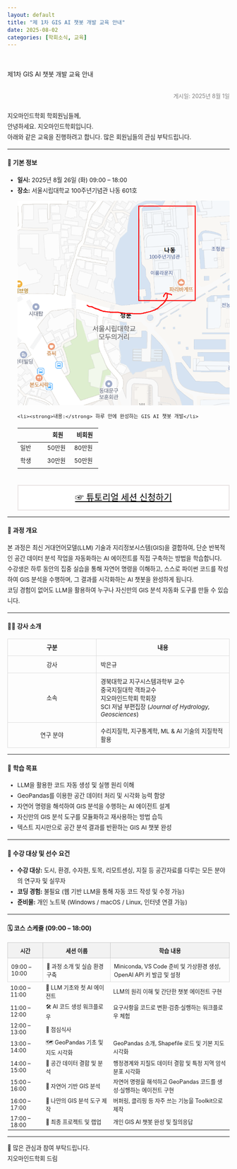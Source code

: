 ```yaml
---
layout: default
title: "제 1차 GIS AI 챗봇 개발 교육 안내"
date: 2025-08-02
categories: [학회소식, 교육]
---
```

<style>
  .customTable1 tr th {
    width: 30%;
  }

  .customTable2 tr td:nth-child(1) {
    width: 30%
  }
  .customTable2 tr td:nth-child(2) {
    width: 35%
  }
  .customTable2 tr td:nth-child(3) {
    width: 35%
  }

.button {
    display: block;
    background-color: white;
    border: 1px solid;
    border-width: 2px;
    border-color: #eae5e5;
    color: black;
    text-align: center;
    padding: 15px 20px;
    font-family: 'Noto Sans','맑은 고딕','Malgun Gothic',Arial,Helvetica,sans-serif,Lucida,'Grande','Microsoft YaHei','Hiragino Sans GB', 'SimSun', 'Meiryo';
    font-size: 20px;
}
</style>

<br>
<br>
<div class="gayheader">
  <span>제1차 GIS AI 챗봇 개발 교육 안내</span>
  <div></div>
</div>
<br>
<p style="text-align: right; font-size: 0.9em; color: gray; margin-bottom: 2em;">게시일: 2025년 8월 1일</p>
  <p style="line-height: 1.8em; font-size: 0.95em;">
    지오마인드학회 학회원님들께, <br>
    안녕하세요. 지오마인드학회입니다. <br>
    아래와 같은 교육을 진행하려고 합니다. 많은 회원님들의 관심 부탁드립니다.
  </p>
<hr>

  <h4>📌 기본 정보</h4>
  <ul style="font-size: 0.95em; line-height: 1.8em;">
    <li><strong>일시:</strong> 2025년 8월 26일 (화) 09:00 – 18:00</li>
    <li><strong>장소:</strong> 서울시립대학교 100주년기념관 나동 601호</li>
    <li style="list-style: none; margin: 10px 0;">
    <img src="/assets/img/location.png" alt="행사 관련 이미지" style="max-width: 100%; height: auto; display: block; margin: 0 auto;">
  </li>
  
    <li><strong>내용:</strong> 하루 만에 완성하는 GIS AI 챗봇 개발</li>
<table class="customTable1">
  <thead>
    <tr>
      <th></th>
      <th>회원</th>
      <th>비회원</th>
    </tr>
  </thead>
  <tbody>
    <tr>
      <td>일반</td>
      <td>50만원</td>
      <td>80만원</td>
    </tr>
    <tr>
      <td>학생</td>
      <td>30만원</td>
      <td>50만원</td>
    </tr>
  </tbody>
</table>
<br>
<a href="https://forms.gle/ziXCz5QgJN1CpLHv5" target="_blank" class="button">☞ 튜토리얼 세션 신청하기</a>
  </ul>
<hr>

  <h4>📖 과정 개요</h4>
  <p style="font-size: 0.95em; line-height: 1.8em;">
    본 과정은 최신 거대언어모델(LLM) 기술과 지리정보시스템(GIS)을 결합하여, 단순 반복적인 공간 데이터 분석 작업을 자동화하는 AI 에이전트를 직접 구축하는 방법을 학습합니다.<br>
    수강생은 하루 동안의 집중 실습을 통해 자연어 명령을 이해하고, 스스로 파이썬 코드를 작성하여 GIS 분석을 수행하며, 그 결과를 시각화하는 AI 챗봇을 완성하게 됩니다.<br>
    코딩 경험이 없어도 LLM을 활용하여 누구나 자신만의 GIS 분석 자동화 도구를 만들 수 있습니다.
  </p>
<hr>

  <h4>👨‍🏫 강사 소개</h4>
  <p style="font-size: 0.95em; line-height: 1.8em;">
  <table class="customTable1" style="width:100%; border-collapse: collapse; font-size: 0.95em;">
  <thead>
    <tr>
      <th style="padding: 0.7em; border: 1px solid #ddd; width: 20%;">구분</th>
      <th style="padding: 0.7em; border: 1px solid #ddd;">내용</th>
    </tr>
  </thead>
  <tbody>
    <tr>
      <td style="padding: 0.7em; border: 1px solid #ddd; text-align: center;">강사</td>
      <td style="padding: 0.7em; border: 1px solid #ddd;">박은규</td>
    </tr>
    <tr>
      <td style="padding: 0.7em; border: 1px solid #ddd; text-align: center;">소속</td>
      <td style="padding: 0.7em; border: 1px solid #ddd;">
        경북대학교 지구시스템과학부 교수<br>
        중국지질대학 객좌교수<br>
        지오마인드학회 학회장<br>
        SCI 저널 부편집장 (<em>Journal of Hydrology, Geosciences</em>)
      </td>
    </tr>
    <tr>
      <td style="padding: 0.7em; border: 1px solid #ddd; text-align: center;">연구 분야</td>
      <td style="padding: 0.7em; border: 1px solid #ddd;">
        수리지질학, 지구통계학, ML & AI 기술의 지질학적 활용
      </td>
    </tr>
  </tbody>
</table>
<hr>

  <h4>🎯 학습 목표</h4>
  <ul style="font-size: 0.95em; line-height: 1.8em;">
    <li>LLM을 활용한 코드 자동 생성 및 실행 원리 이해</li>
    <li>GeoPandas를 이용한 공간 데이터 처리 및 시각화 능력 함양</li>
    <li>자연어 명령을 해석하여 GIS 분석을 수행하는 AI 에이전트 설계</li>
    <li>자신만의 GIS 분석 도구를 모듈화하고 재사용하는 방법 습득</li>
    <li>텍스트 지시만으로 공간 분석 결과를 반환하는 GIS AI 챗봇 완성</li>
  </ul>
<hr>

  <h4>👥 수강 대상 및 선수 요건</h4>
  <ul style="font-size: 0.95em; line-height: 1.8em;">
    <li><strong>수강 대상:</strong> 도시, 환경, 수자원, 토목, 리모트센싱, 지질 등 공간자료를 다루는 모든 분야의 연구자 및 실무자</li>
    <li><strong>코딩 경험:</strong> 불필요 (웹 기반 LLM을 통해 자동 코드 작성 및 수정 가능)</li>
    <li><strong>준비물:</strong> 개인 노트북 (Windows / macOS / Linux, 인터넷 연결 가능)</li>
  </ul>
<hr>

  <h4>🗓️ 코스 스케줄 (09:00 – 18:00)</h4>

  <table style="width: 100%; border-collapse: collapse; font-size: 0.9em;">
    <thead>
      <tr style="background-color: #f2f2f2;">
        <th style="padding: 0.6em; border: 1px solid #ccc;">시간</th>
        <th style="padding: 0.6em; border: 1px solid #ccc;">세션 이름</th>
        <th style="padding: 0.6em; border: 1px solid #ccc;">학습 내용</th>
      </tr>
    </thead>
    <tbody>
      <tr>
        <td style="padding: 0.6em; border: 1px solid #ddd;">09:00 – 10:00</td>
        <td style="padding: 0.6em; border: 1px solid #ddd;">🚀 과정 소개 및 실습 환경 구축</td>
        <td style="padding: 0.6em; border: 1px solid #ddd;">Miniconda, VS Code 준비 및 가상환경 생성, OpenAI API 키 발급 및 설정</td>
      </tr>
      <tr>
        <td>10:00 – 11:00</td>
        <td>🤖 LLM 기초와 첫 AI 에이전트</td>
        <td>LLM의 원리 이해 및 간단한 챗봇 에이전트 구현</td>
      </tr>
      <tr>
        <td>11:00 – 12:00</td>
        <td>🛠️ AI 코드 생성 워크플로우</td>
        <td>요구사항을 코드로 변환·검증·실행하는 워크플로우 체험</td>
      </tr>
      <tr>
        <td>12:00 – 13:00</td>
        <td>🍱 점심식사</td>
        <td></td>
      </tr>
      <tr>
        <td>13:00 – 14:00</td>
        <td>🗺️ GeoPandas 기초 및 지도 시각화</td>
        <td>GeoPandas 소개, Shapefile 로드 및 기본 지도 시각화</td>
      </tr>
      <tr>
        <td>14:00 – 15:00</td>
        <td>🌋 공간 데이터 결합 및 분석</td>
        <td>행정경계와 지질도 데이터 결합 및 특정 지역 암석 분포 시각화</td>
      </tr>
      <tr>
        <td>15:00 – 16:00</td>
        <td>💬 자연어 기반 GIS 분석</td>
        <td>자연어 명령을 해석하고 GeoPandas 코드를 생성·실행하는 에이전트 구현</td>
      </tr>
      <tr>
        <td>16:00 – 17:00</td>
        <td>🔌 나만의 GIS 분석 도구 제작</td>
        <td>버퍼링, 클리핑 등 자주 쓰는 기능을 Toolkit으로 제작</td>
      </tr>
      <tr>
        <td>17:00 – 18:00</td>
        <td>🎉 최종 프로젝트 및 랩업</td>
        <td>개인 GIS AI 챗봇 완성 및 질의응답</td>
      </tr>
    </tbody>
  </table>
  <hr>


  <p style="font-size: 0.95em; line-height: 1.8em;">📢 많은 관심과 참여 부탁드립니다.<br>지오마인드학회 드림</p>


